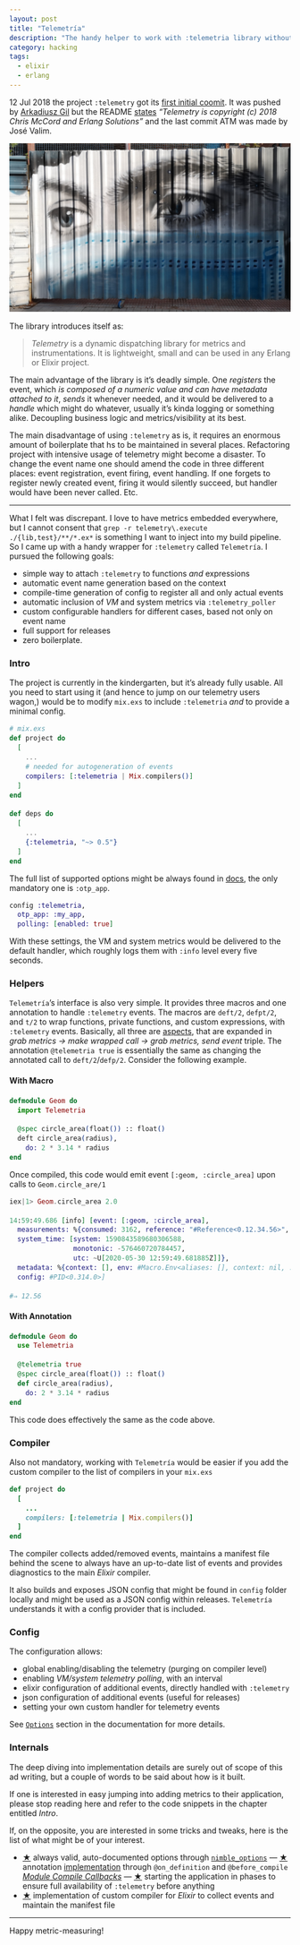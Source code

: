```yaml
---
layout: post
title: "Telemetría"
description: "The handy helper to work with :telemetria library without an enormous boilerplate needed"
category: hacking
tags:
  - elixir
  - erlang
---
```


12 Jul 2018 the project `:telemetry` got its [first initial coomit](https://github.com/beam-telemetry/telemetry/commit/8e553556fd683c17f4f97f72972332a4fefd355b). It was pushed by [Arkadiusz Gil](https://github.com/arkgil) but the README [states](https://github.com/beam-telemetry/telemetry#copyright-and-license) _“Telemetry is copyright (c) 2018 Chris McCord and Erlang Solutions”_ and the last commit ATM was made by José Valim.

![Big Brother is Watching You](/img/mascarilla.jpg)

The library introduces itself as:

> _Telemetry_ is a dynamic dispatching library for metrics and instrumentations. It is lightweight, small and can be used in any Erlang or Elixir project.

The main advantage of the library is it’s deadly simple. One _registers_ the event, which _is composed of a numeric value and can have metadata attached to it_, _sends_ it whenever needed, and it would be delivered to a _handle_ which might do whatever, usually it’s kinda logging or something alike. Decoupling business logic and metrics/visibility at its best.

The main disadvantage of using `:telemetry` as is, it requires an enormous amount of boilerplate that hs to be maintained in several places. Refactoring project with intensive usage of telemetry might become a disaster. To change the event name one should amend the code in three different places: event registration, event firing, event handling. If one forgets to register newly created event, firing it would silently succeed, but handler would have been never called. Etc.

---

What I felt was discrepant. I love to have metrics embedded everywhere, but I cannot consent that `grep -r telemetry\.execute ./{lib,test}/**/*.ex*` is something I want to inject into my build pipeline. So I came up with a handy wrapper for `:telemetry` called `Telemetría`. I pursued the following goals:

- simple way to attach `:telemetry` to functions _and_ expressions
- automatic event name generation based on the context
- compile-time generation of config to register all and only actual events
- automatic inclusion of _VM_ and system metrics via `:telemetry_poller`
- custom configurable handlers for different cases, based not only on event name
- full support for releases
- zero boilerplate.

### Intro

The project is currently in the kindergarten, but it’s already fully usable. All you need to start using it (and hence to jump on our telemetry users wagon,) would be to modify `mix.exs` to include `:telemetria` _and_ to provide a minimal config.

```elixir
# mix.exs
def project do
  [
    ...
    # needed for autogeneration of events
    compilers: [:telemetria | Mix.compilers()]
  ]
end

def deps do
  [
    ...
    {:telemetria, "~> 0.5"}
  ]
end

```

The full list of supported options might be always found in [docs](https://hexdocs.pm/telemetria/Telemetria.html#module-options), the only mandatory one is `:otp_app`.

```elixir
config :telemetria,
  otp_app: :my_app,
  polling: [enabled: true]
```

With these settings, the VM and system metrics would be delivered to the default handler, which roughly logs them with `:info` level every five seconds.

### Helpers

`Telemetría`’s interface is also very simple. It provides three macros and one annotation to handle `:telemetry` events. The macros are `deft/2`, `defpt/2`, and `t/2` to wrap functions, private functions, and custom expressions, with `:telemetry` events. Basically, all three are [aspects](https://en.wikipedia.org/wiki/Aspect-oriented_programming), that are expanded in _grab metrics → make wrapped call → grab metrics, send event_ triple. The annotation `@telemetria true` is essentially the same as changing the annotated call to `deft/2`/`defp/2`. Consider the following example.

#### With Macro 

```elixir
defmodule Geom do
  import Telemetria

  @spec circle_area(float()) :: float()
  deft circle_area(radius),
    do: 2 * 3.14 * radius
end
```

Once compiled, this code would emit event `[:geom, :circle_area]` upon calls to `Geom.circle_are/1`

```elixir
iex|1> Geom.circle_area 2.0

14:59:49.686 [info] [event: [:geom, :circle_area],
  measurements: %{consumed: 3162, reference: "#Reference<0.12.34.56>",
  system_time: [system: 1590843589680306588,
                monotonic: -576460720784457,
                utc: ~U[2020-05-30 12:59:49.681885Z]]},
  metadata: %{context: [], env: #Macro.Env<aliases: [], context: nil, ...},
  config: #PID<0.314.0>]

#⇒ 12.56
```

#### With Annotation

```elixir
defmodule Geom do
  use Telemetria

  @telemetria true 
  @spec circle_area(float()) :: float()
  def circle_area(radius),
    do: 2 * 3.14 * radius
end
```

This code does effectively the same as the code above.

### Compiler

Also not mandatory, working with `Telemetría` would be easier if you add the custom compiler to the list of compilers in your `mix.exs` 

```ruby
def project do
  [
    ...
    compilers: [:telemetria | Mix.compilers()]
  ]
end
```

The compiler collects added/removed events, maintains a manifest file behind the scene to always have an up-to-date list of events and provides diagnostics to the main _Elixir_ compiler.

It also builds and exposes JSON config that might be found in `config` folder locally and might be used as a JSON config within releases. `Telemetría` understands it with a config provider that is included.

### Config

The configuration allows:

- global enabling/disabling the telemetry (purging on compiler level)
- enabling _VM/system telemetry polling_, with an interval
- elixir configuration of additional events, directly handled with `:telemetry`
- json configuration of additional events (useful for releases)
- setting your own custom handler for telemetry events

See [`Options`](https://hexdocs.pm/telemetria/Telemetria.html#module-options) section in the documentation for more details.

### Internals

The deep diving into implementation details are surely out of scope of this ad writing, but a couple of words to be said about how is it built.

If one is interested in easy jumping into adding metrics to their application, please stop reading here and refer to the code snippets in the chapter entitled _Intro_.

If, on the opposite, you are interested in some tricks and tweaks, here is the list of what might be of your interest.

- [★](https://github.com/am-kantox/telemetria/blob/master/lib/options.ex) always valid, auto-documented options through [`nimble_options`](https://hexdocs.pm/nimble_options)
— [★](https://github.com/am-kantox/telemetria/blob/master/lib/telemetria.ex#L110-L111) annotation [implementation](https://github.com/am-kantox/telemetria/blob/master/lib/telemetria/module_hooks.ex) through `@on_definition` and `@before_compile` [_Module Compile Callbacks_](https://hexdocs.pm/elixir/Module.html#module-compile-callbacks)
— [★](https://github.com/am-kantox/telemetria/blob/master/lib/telemetria/application.ex#L24-L26) starting the application in phases to ensure full availability of `:telemetry` before anything
- [★](https://github.com/am-kantox/telemetria/blob/master/lib/mix/tasks/compile/telemetria.ex) implementation of custom compiler for _Elixir_ to collect events and maintain the manifest file

---

Happy metric-measuring!